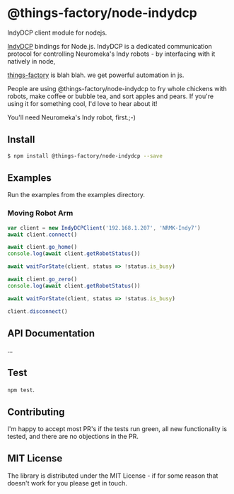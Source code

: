 # @things-factory/node-indydcp

IndyDCP client module for nodejs.

[IndyDCP](http://docs.neuromeka.com/2.3.0/en/IndyDCP/section1/) bindings for Node.js. IndyDCP is a dedicated communication protocol for controlling Neuromeka's Indy robots - by interfacing with it natively in node,

[things-factory]() is blah blah.
we get powerful automation in js.

People are using @things-factory/node-indydcp to fry whole chickens with robots, make coffee or bubble tea, and sort apples and pears.
If you're using it for something cool, I'd love to hear about it!

You'll need Neuromeka's Indy robot, first.;-)

## Install

```bash
$ npm install @things-factory/node-indydcp --save
```

## Examples

Run the examples from the examples directory.

### Moving Robot Arm

```javascript
var client = new IndyDCPClient('192.168.1.207', 'NRMK-Indy7')
await client.connect()

await client.go_home()
console.log(await client.getRobotStatus())

await waitForState(client, status => !status.is_busy)

await client.go_zero()
console.log(await client.getRobotStatus())

await waitForState(client, status => !status.is_busy)

client.disconnect()
```

## API Documentation

...

## Test

`npm test`.

## Contributing

I'm happy to accept most PR's if the tests run
green, all new functionality is tested, and there are no objections in the PR.

## MIT License

The library is distributed under the MIT License - if for some reason that
doesn't work for you please get in touch.
